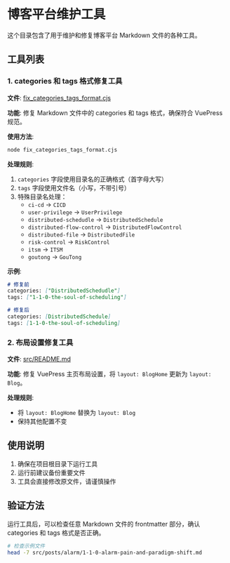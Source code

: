 # 博客平台维护工具

这个目录包含了用于维护和修复博客平台 Markdown 文件的各种工具。

## 工具列表

### 1. categories 和 tags 格式修复工具

**文件**: [fix_categories_tags_format.cjs](file:///D:/github/blog-plateform-risk-control/fix_categories_tags_format.cjs)

**功能**: 修复 Markdown 文件中的 categories 和 tags 格式，确保符合 VuePress 规范。

**使用方法**:
```bash
node fix_categories_tags_format.cjs
```

**处理规则**:
1. `categories` 字段使用目录名的正确格式（首字母大写）
2. `tags` 字段使用文件名（小写，不带引号）
3. 特殊目录名处理：
   - `ci-cd` → `CICD`
   - `user-privilege` → `UserPrivilege`
   - `distributed-schedudle` → `DistributedSchedule`
   - `distributed-flow-control` → `DistributedFlowControl`
   - `distributed-file` → `DistributedFile`
   - `risk-control` → `RiskControl`
   - `itsm` → `ITSM`
   - `goutong` → `GouTong`

**示例**:
```markdown
# 修复前
categories: ["DistributedSchedudle"]
tags: ["1-1-0-the-soul-of-scheduling"]

# 修复后
categories: [DistributedSchedule]
tags: [1-1-0-the-soul-of-scheduling]
```

### 2. 布局设置修复工具

**文件**: [src/README.md](file:///D:/github/blog-plateform-risk-control/src/README.md)

**功能**: 修复 VuePress 主页布局设置，将 `layout: BlogHome` 更新为 `layout: Blog`。

**处理规则**:
- 将 `layout: BlogHome` 替换为 `layout: Blog`
- 保持其他配置不变

## 使用说明

1. 确保在项目根目录下运行工具
2. 运行前建议备份重要文件
3. 工具会直接修改原文件，请谨慎操作

## 验证方法

运行工具后，可以检查任意 Markdown 文件的 frontmatter 部分，确认 categories 和 tags 格式是否正确。

```bash
# 检查示例文件
head -7 src/posts/alarm/1-1-0-alarm-pain-and-paradigm-shift.md
```